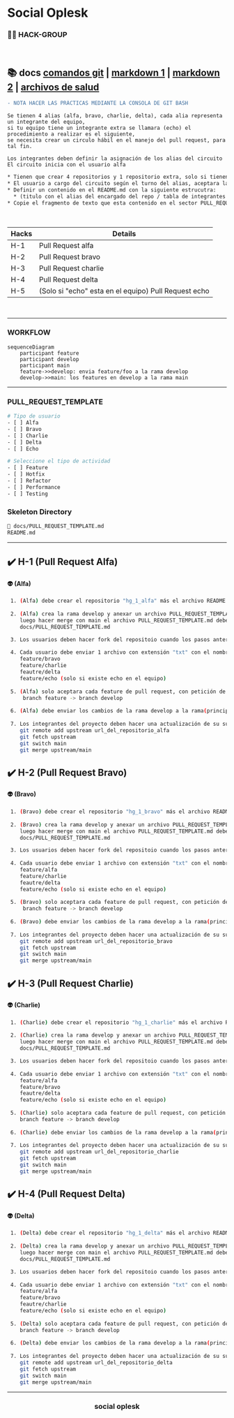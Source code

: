 # Social Oplesk
### 🏴‍☠️ HACK-GROUP

<br/>

📚 docs [comandos git](https://gist.github.com/dasdo/9ff71c5c0efa037441b6) | [markdown 1](https://agea.github.io/tutorial.md/) | [markdown 2](https://docs.github.com/es/get-started/writing-on-github/getting-started-with-writing-and-formatting-on-github/basic-writing-and-formatting-syntax) | [archivos de salud](https://docs.github.com/es/communities/setting-up-your-project-for-healthy-contributions/creating-a-default-community-health-file)
---

```diff
- NOTA HACER LAS PRÁCTICAS MEDIANTE LA CONSOLA DE GIT BASH  
```

```
Se tienen 4 alias (alfa, bravo, charlie, delta), cada alia representa un integrante del equipo, 
si tu equipo tiene un integrante extra se llamara (echo) el procedimiento a realizar es el siguiente,
se necesita crear un circulo hábil en el manejo del pull request, para tal fin. 

Los integrantes deben definir la asignación de los alias del circuito
El circuito inicia con el usuario alfa
```
```diff
* Tienen que crear 4 repositorios y 1 repositorio extra, solo si tienen a echo en el equipo.
* El usuario a cargo del circuito según el turno del alias, aceptara las solicitudes de pull request del equipo
* Definir un contenido en el README.md con la siguiente estrucutra:
  * (titulo con el alias del encargado del repo / tabla de integrantes donde se refleje el nombre, ubicación de cada integrante) 
* Copie el fragmento de texto que esta contenido en el sector PULL_REQUEST_TEMPLATE en el archivo PULL_REQUEST_TEMPLATE.md
```
<br/>

|Hacks | Details | 
|----------|---------|
| H-1      | Pull Request alfa |
| H-2      | Pull Request bravo |
| H-3      | Pull Request charlie | 
| H-4      | Pull Request delta |
| H-5      | (Solo si "echo" esta en el equipo) Pull Request echo |
<br/> 

---

### WORKFLOW

```mermaid
sequenceDiagram
    participant feature
    participant develop
    participant main
    feature->>develop: envia feature/foo a la rama develop
    develop->>main: los features en develop a la rama main
```

---

### PULL_REQUEST_TEMPLATE
```sh
# Tipo de usuario
- [ ] Alfa
- [ ] Bravo 
- [ ] Charlie
- [ ] Delta
- [ ] Echo

# Seleccione el tipo de actividad
- [ ] Feature
- [ ] Hotfix
- [ ] Refactor
- [ ] Performance
- [ ] Testing
```

### Skeleton Directory

```diff
📁 docs/PULL_REQUEST_TEMPLATE.md
README.md
```
---

## ✔️ H-1 (Pull Request Alfa)

#### 👽 (Alfa)
```sh
 1. (Alfa) debe crear el repositorio "hg_1_alfa" más el archivo README.md
 
 2. (Alfa) crea la rama develop y anexar un archivo PULL_REQUEST_TEMPLATE.md dentro del repositorio /docs,
    luego hacer merge con main el archivo PULL_REQUEST_TEMPLATE.md debe contener el template de ejemplo
    docs/PULL_REQUEST_TEMPLATE.md

 3. Los usuarios deben hacer fork del repositoio cuando los pasos anteriores esten listos
 
 4. Cada usuario debe enviar 1 archivo con extensión "txt" con el nombre de su alias al repositorio:
    feature/bravo
    feature/charlie
    feautre/delta
    feature/echo (solo si existe echo en el equipo)
    
 5. (Alfa) solo aceptara cada feature de pull request, con petición de merge a la rama develop
     branch feature -> branch develop
    
 6. (Alfa) debe enviar los cambios de la rama develop a la rama(principal) main   
 
 7. Los integrantes del proyecto deben hacer una actualización de su sucursal(repositorio) local
    git remote add upstream url_del_repositorio_alfa
    git fetch upstream
    git switch main
    git merge upstream/main
```

## ✔️ H-2 (Pull Request Bravo)

#### 👽 (Bravo)
```sh
 1. (Bravo) debe crear el repositorio "hg_1_bravo" más el archivo README.md
 
 2. (Bravo) crea la rama develop y anexar un archivo PULL_REQUEST_TEMPLATE.md dentro del repositorio /docs, 
    luego hacer merge con main el archivo PULL_REQUEST_TEMPLATE.md debe contener el template de ejemplo
    docs/PULL_REQUEST_TEMPLATE.md

 3. Los usuarios deben hacer fork del repositoio cuando los pasos anteriores esten listos
 
 4. Cada usuario debe enviar 1 archivo con extensión "txt" con el nombre de su alias al repositorio:
    feature/alfa
    feature/charlie
    feautre/delta
    feature/echo (solo si existe echo en el equipo)
    
 5. (Bravo) solo aceptara cada feature de pull request, con petición de merge a la rama develop
     branch feature -> branch develop
     
 6. (Bravo) debe enviar los cambios de la rama develop a la rama(principal) main   
 
 7. Los integrantes del proyecto deben hacer una actualización de su sucursal(repositorio) local
    git remote add upstream url_del_repositorio_bravo
    git fetch upstream
    git switch main
    git merge upstream/main 
```

## ✔️ H-3 (Pull Request Charlie)

#### 👽 (Charlie)
```sh
 1. (Charlie) debe crear el repositorio "hg_1_charlie" más el archivo README.md
 
 2. (Charlie) crea la rama develop y anexar un archivo PULL_REQUEST_TEMPLATE.md dentro del repositorio /docs, 
    luego hacer merge con main el archivo PULL_REQUEST_TEMPLATE.md debe contener el template de ejemplo
    docs/PULL_REQUEST_TEMPLATE.md

 3. Los usuarios deben hacer fork del repositoio cuando los pasos anteriores esten listos
 
 4. Cada usuario debe enviar 1 archivo con extensión "txt" con el nombre de su alias al repositorio:
    feature/alfa
    feature/bravo
    feautre/delta
    feature/echo (solo si existe echo en el equipo)
    
 5. (Charlie) solo aceptara cada feature de pull request, con petición de merge a la rama develop
    branch feature -> branch develop
    
 6. (Charlie) debe enviar los cambios de la rama develop a la rama(principal) main   
 
 7. Los integrantes del proyecto deben hacer una actualización de su sucursal(repositorio) local
    git remote add upstream url_del_repositorio_charlie
    git fetch upstream
    git switch main
    git merge upstream/main 
```

## ✔️ H-4 (Pull Request Delta)

#### 👽 (Delta)
```sh
 1. (Delta) debe crear el repositorio "hg_1_delta" más el archivo README.md
 
 2. (Delta) crea la rama develop y anexar un archivo PULL_REQUEST_TEMPLATE.md dentro del repositorio /docs, 
    luego hacer merge con main el archivo PULL_REQUEST_TEMPLATE.md debe contener el template de ejemplo
    docs/PULL_REQUEST_TEMPLATE.md

 3. Los usuarios deben hacer fork del repositoio cuando los pasos anteriores esten listos
 
 4. Cada usuario debe enviar 1 archivo con extensión "txt" con el nombre de su alias al repositorio:
    feature/alfa
    feature/bravo
    feautre/charlie
    feature/echo (solo si existe echo en el equipo)
    
 5. (Delta) solo aceptara cada feature de pull request, con petición de merge a la rama develop
    branch feature -> branch develop
    
 6. (Delta) debe enviar los cambios de la rama develop a la rama(principal) main   
 
 7. Los integrantes del proyecto deben hacer una actualización de su sucursal(repositorio) local
    git remote add upstream url_del_repositorio_delta
    git fetch upstream
    git switch main
    git merge upstream/main 
```
---
<h3 align="center">social oplesk</h3>
